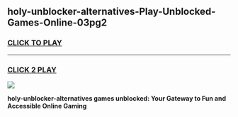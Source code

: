 
## holy-unblocker-alternatives-Play-Unblocked-Games-Online-03pg2
<h3>
<a href="https://premium76.site?title=holy-unblocker-alternatives&ref=25A">CLICK TO PLAY</a></h3>
<hr>

<h3>
<a href="https://premium76.site?title=holy-unblocker-alternatives&ref=25A">CLICK 2 PLAY</a>
  
</h3>

<a href="https://premium76.site?title=holy-unblocker-alternatives&ref=25A"><img src="https://clearcache.store/games.png"></a>


**holy-unblocker-alternatives games unblocked: Your Gateway to Fun and Accessible Online Gaming**
